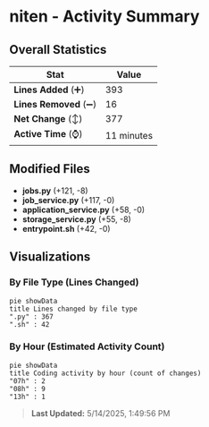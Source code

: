 # niten - Activity Summary 

## Overall Statistics

| Stat                   | Value                                                             |
| ---------------------- | ----------------------------------------------------------------- |
| **Lines Added** (➕)   | 393                                          |
| **Lines Removed** (➖) | 16                                        |
| **Net Change** (↕)    | 377                |
| **Active Time** (⌚)   | 11 minutes |


## Modified Files
- **jobs.py** (+121, -8)
- **job_service.py** (+117, -0)
- **application_service.py** (+58, -0)
- **storage_service.py** (+55, -8)
- **entrypoint.sh** (+42, -0)

## Visualizations

### By File Type (Lines Changed)

```mermaid
pie showData
title Lines changed by file type
".py" : 367
".sh" : 42
```

### By Hour (Estimated Activity Count)

```mermaid
pie showData
title Coding activity by hour (count of changes)
"07h" : 2
"08h" : 9
"13h" : 1
```


> **Last Updated:** 5/14/2025, 1:49:56 PM